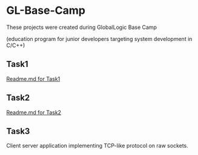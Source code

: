 # GL-Base-Camp

These projects were created during GlobalLogic Base Camp 

(education program for junior developers targeting system development in C/C++)

## Task1

[Readme.md for Task1](Task1/README.md)

## Task2

[Readme.md for Task2](Task2/README.md)

## Task3

Client server application implementing TCP-like protocol on raw sockets.

